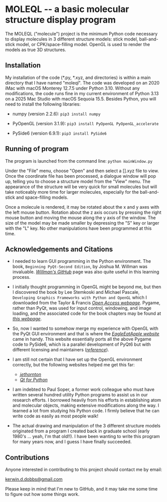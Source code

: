 # MOLEQL -- a basic molecular structure display program
The MOLEQL ("molecule") project is the minimum Python code necessary to display 
molecules in 3 different structure models: stick model, ball-and-stick model, or
CPK/space-filling model. OpenGL is used to render the models as true 3D structures.

## Installation

My installation of the code (*.py, *.xyz, and directories) is within a main 
directory that I have named "moleql". The code was developed on an 2020 iMac
with macOS Monterey 12.7.5 under Python 3.10. Without any modifications, the 
code runs fine in my current environment of Python 3.13 on a 2025 Mac Studio 
with macOS Sequoia 15.5. Besides Python, you will need to install the following 
libraries:

- numpy (version 2.2.6): `pip3 install numpy`

- PyOpenGL (version 3.1.9): `pip3 install PyOpenGL PyOpenGL_accelerate`

- PySide6 (version 6.9.1): `pip3 install PySide6`


## Running of program

The program is launched from the command line: `python mainWindow.py`

Under the "File" menu, choose "Open" and then select a [].xyz file to view. Once
the coordinate file has been processed, a dialogue window will pop up, telling you
to choose a structure model from the "View" menu. The appearance of the structure
will be very quick for small molecules but will take noticeably more time for larger
molecules, especially for the ball-and-stick and space-filling models. 

Once a molecule is rendered, it may be rotated about the x and y axes with the left mouse
button. Rotation about the z axis occurs by pressing the right mouse button and moving 
the mouse along the y axis of the window. The size of the model may be made smaller by
depressing the "S" key or larger with the "L" key. No other manipulations have been 
programmed at this time.


## Acknowledgements and Citations

- I needed to learn GUI programming in the Python environment. The book, `Beginning PyQt-Second Edition`,
  by Joshua M. Willman was invaluable. [*Willman's GitHub*](https://github.com/Apress/Beginning-PyQt--second-edition/tree/main) page was also quite
  useful in this learning process.

- I initially thought programming in OpenGL might be beyond me, but then I discovered the book by
  Lee Stemkoski and Michael Pascale, `Developing Graphics Frameworks with Python and OpenGL` which I
  downloaded from the Taylor & Francis [*Open Access webpage*](https://www.taylorfrancis.com/books/oa-mono/10.1201/9781003181378/developing-graphics-frameworks-python-opengl-lee-stemkoski-michael-pascale). Pygame,
  rather than PyQt, was used for input control, windowing, and image loading, and the associated code
  for the book chapters may be found at [*this webpage*](https://github.com/ax-va/PyOpenGL-Pygame-Stemkoski-Pascale-2021).

- So, now I wanted to somehow merge my experience with OpenGL with the PyQt GUI environment and that is where
  the [*EagleEatApple website*](https://github.com/EagleEatApple/pyside6gl) came in handy. This website
  essentially ports all the above Pygame code to PySide6, which is a parallel development of PyQt6 but with
  different licensing and maintainers ([*reference*](https://www.pythonguis.com/faq/pyqt6-vs-pyside6/)).

- I am still not certain that I have set up the OpenGL environment correctly, but the following
  websites helped me get this far:
  - [*jethornton*](https://github.com/jethornton/pyqt6/tree/master)
  - [*Qt for Python*](https://doc.qt.io/qtforpython-6/)

- I am indebted to Paul Soper, a former work colleague who must have written several hundred utility
  Python programs to assist us in our research efforts. I borrowed heavily from his efforts in establishing
  atom and molecular objects, making extensive modifications along the way. I learned a lot from studying
  his Python code. I firmly believe that he can write code as easily as most people walk!

- The actual drawing and manipulation of the 3 different structure models originated from a program
  I created back in graduate school (early 1980's ... yeah, I'm that old!!). I have been wanting to write
  this program for many years now, and I guess I have finally succeeded. 

  
## Contributions

Anyone interested in contributing to this project should contact me by email:

kerwin.d.dobbs@gmail.com

Please keep in mind that I'm new to GitHub, and it may take me some
time to figure out how some things work.
